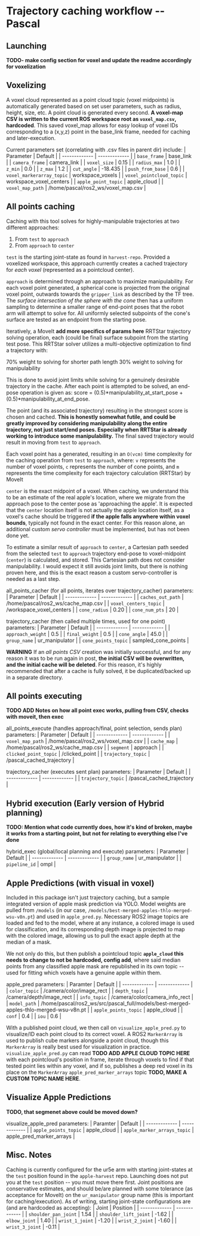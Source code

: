 # Trajectory caching workflow -- Pascal

## Launching

**TODO- make config section for voxel and update the readme accordingly for voxelization**


## Voxelizing
A voxel cloud represented as a point cloud topic (voxel midpoints) is automatically generated based on set user parameters, such as radius, height, size, etc. A point cloud is generated every second. **A voxel-map CSV is written to the current ROS workspace root as `voxel_map.csv`, hardcoded**. This saved voxel_map allows for easy lookup of voxel IDs corresponding to a (x,y,z) point in the base_link frame, needed for caching and later-execution. 

Current parameters set (correlating with .csv files in parent dir) include:
| Parameter | Default |
| ------------- | ------------- |
| `base_frame`  | base_link |
| `camera_frame`  | camera_link |
| `voxel_size`  | 0.15 |
| `radius_max`  | 1.0 |
| `z_min`  | 0.0 |
| `z_max`  | 1.2 |
| `cut_angle`  | -18.435 |
| `push_from_base`  | 0.6 |
| `voxel_markerarray_topic`  | workspace_voxels |
| `voxel_pointcloud_topic`  | workspace_voxel_centers |
| `apple_point_topic`  | apple_cloud |
| `voxel_map_path`  | /home/pascal/ros2_ws/voxel_map.csv |

## All points caching
Caching with this tool solves for highly-manipulable trajectories at two different approaches:
1. From `test` to `approach`
2. From `approach` to `center`

`test` is the starting joint-state as found in `harvest-repo`. Provided a voxelized workspace, this approach currently creates a cached trajectory for *each voxel* (represented as a pointcloud center).

`approach` is determined through an approach to maximize manipulability. For each voxel point generated, a spherical cone is projected from the original voxel point, outwards towards the `gripper_link` as described by the TF tree. The *surface intersection of the sphere with the cone* then has a uniform sampling to determine a smaller range of end-point poses that the robot arm will attempt to solve for. All uniformly selected subpoints of the cone's surface are tested as an endpoint from the starting pose.

Iteratively, a MoveIt **add more specifics of params here** RRTStar trajectory solving operation, each (could be final) surface subpoint from the starting test pose. This RRTStar solver utilizes a multi-objective optimization to find a trajectory with:

70% weight to solving for shorter path length
30% weight to solving for manipulability

This is done to avoid joint limits while solving for a genuinely desirable trajectory in the cache. After each point is attempted to be solved, an end-pose operation is given as:
score = (0.5)*manipulability_at_start_pose + (0.5)*manipulability_at_end_pose.

The point (and its associated trajectory) resulting in the strongest score is chosen and cached. **This is honestly somewhat futile, and could be greatly improved by considering manipulability along the entire trajectory, not just start/end poses. Especially when RRTStar is already working to introduce some manipulability.** The final saved trajectory would result in moving from `test` to `approach`.

Each voxel point has a generated, resulting in an `O(vcm)` time complexity for the caching operation from `test` to `approach`, where:
`v` represents the number of voxel points,
`c` represents the number of cone points, and
`m` represents the time complexity for each trajectory calculation (RRTStar) by MoveIt

`center` is the exact midpoint of a voxel. When caching, we understand this to be an estimate of the real apple's location, where we migrate from the approach pose to the center pose as 'approaching the apple'. It is expected that the `center` location itself is not actually the apple location itself, as a voxel's cache should be triggered **if the apple falls anywhere within voxel bounds**, typically not found in the exact center. For this reason alone, an additional custom *servo controller* must be implemented, but has not been done yet.

To estimate a similar result of `approach` to `center`, a Cartesian path seeded from the selected `test` to `approach` trajectory end-pose to voxel-midpoint (`center`) is calculated, and stored. This Cartesian path does not consider manipulability. I would expect it still avoids joint limits, but there is nothing proven here, and this is the exact reason a custom servo-controller is needed as a last step.

all_points_cacher (for all points, iterates over trajectory_cacher) parameters:
| Parameter | Default |
| ------------- | ------------- |
| `caches_out_path`  | /home/pascal/ros2_ws/cache_map.csv |
| `voxel_centers_topic`  | /workspace_voxel_centers |
| `cone_radius`  | 0.20 |
| `cone_num_pts`  | 20 |

trajectory_cacher (then called multiple times, used for one point) parameters:
| Parameter | Default |
| ------------- | ------------- |
| `approach_weight`  | 0.5 |
| `final_weight`  | 0.5 |
| `cone_angle`  | 45.0 |
| `group_name`  | ur_manipulator |
| `cone_points_topic`  | sampled_cone_points |



**WARNING** If an *all points CSV* creation was initially successful, and for any reason it was to be run again in post, **the initial CSV will be overwritten, and the initial cache will be deleted**. For this reason, it's highly recommended that after a cache is fully solved, it be duplicated/backed up in a separate directory.

## All points executing
**TODO ADD Notes on how all point exec works, pulling from CSV, checks with moveit, then exec**

all_points_execute (handles approach/final, point selection, sends plan) parameters:
| Parameter | Default |
| ------------- | ------------- |
| `voxel_map_path`  | /home/pascal/ros2_ws/voxel_map.csv |
| `cache_map`  | /home/pascal/ros2_ws/cache_map.csv |
| `segment`  | approach |
| `clicked_point_topic`  | /clicked_point |
| `trajectory_topic`  | /pascal_cached_trajectory |

trajectory_cacher (executes sent plan) parameters:
| Parameter | Default |
| ------------- | ------------- |
| `trajectory_topic`  | /pascal_cached_trajectory |


## Hybrid execution (Early version of Hybrid planning)
**TODO: Mention what code currently does, how it's kind of broken, maybe it works from a starting point, but not for relating to everything else I've done**


hybrid_exec (global/local planning and execute) parameters:
| Parameter | Default |
| ------------- | ------------- |
| `group_name`  | ur_manipulator |
| `pipeline_id`  | ompl |


## Apple Predictions (with visual in voxel)
Included in this package isn't just trajectory caching, but a sample integrated version of apple mask prediction via YOLO. Model weights are pulled from `/models` (in our case, `/models/best-merged-apples-thlo-merged-wsu-v8n.pt`) and used in `apple_pred.py`. Necessary ROS2 image topics are loaded and fed to the model, where at any instance, a colored image is used for classification, and its corresponding depth image is projected to map with the colored image, allowing us to pull the exact apple depth at the median of a mask.

We not only do this, but then publish a pointcloud topic **`apple_cloud` this needs to change to not be hardcoded, config add**, where said median points from any classified apple mask are republished in its own topic -- used for fitting which voxels have a genuine apple within them.

apple_pred parameters:
| Paramter  | Default |
| ------------- | ------------- |
| `color_topic`  | /camera/color/image_rect |
| `depth_topic`  | /camera/depth/image_rect |
| `info_topic`  | /camera/color/camera_info_rect |
| `model_path`  | /home/pascal/ros2_ws/src/pascal_full/models/best-merged-apples-thlo-merged-wsu-v8n.pt |
| `apple_points_topic`  | apple_cloud |
| `conf`  | 0.4 |
| `iou`  | 0.6 |

With a published point cloud, we then call on `visualize_apple_pred.py` to visualize/ID each point cloud to its correct voxel. A ROS2 `MarkerArray` is used to publish cube markers alongside a point cloud, though this `MarkerArray` is really best used for visualization in practice. `visualize_apple_pred.py` can read **TODO ADD APPLE CLOUD TOPIC HERE** with each pointcloud's position in frame, iterate through voxels to find if that tested point lies within any voxel, and if so, publishes a deep red voxel in its place on the `MarkerArray` `apple_pred_marker_arrays` topic **TODO, MAKE A CUSTOM TOPIC NAME HERE**.

## Visualize Apple Predictions
**TODO, that segmenet above could be moved down?**

visualize_apple_pred parameters:
| Paramter  | Default |
| ------------- | ------------- |
| `apple_points_topic` | apple_cloud |
| `apple_marker_arrays_topic` | apple_pred_marker_arrays |


## Misc. Notes
Caching is currently configured for the ur5e arm with starting joint-states at the `test` position found in the `apple-harvest` repo. Launching does not put you at the `test` position -- you must move there first. Joint positions are conservative estimates, and should be/are planned with some tolerance (as acceptance for MoveIt) on the `ur_manipulator` group name (this is important for caching/execution). As of writing, starting joint-state configurations are (and are hardcoded as accepting):
| Joint  | Position |
| ------------- | ------------- |
| `shoulder_pan_joint`  | 1.54 |
| `shoulder_lift_joint`  | -1.62 |
| `elbow_joint`  | 1.40 |
| `wrist_1_joint`  | -1.20 |
| `wrist_2_joint`  | -1.60 |
| `wrist_3_joint`  | -0.11 |

